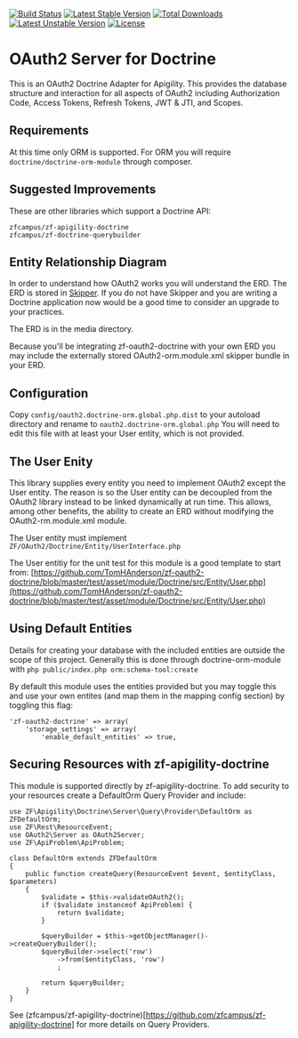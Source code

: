[![Build Status](https://travis-ci.org/TomHAnderson/zf-oauth2-doctrine.svg?branch=0.1.0)](https://travis-ci.org/TomHAnderson/zf-oauth2-doctrine)
[![Latest Stable Version](https://poser.pugx.org/zfcampus/zf-oauth2-doctrine/v/stable.svg)](https://packagist.org/packages/zfcampus/zf-oauth2-doctrine) [![Total Downloads](https://poser.pugx.org/zfcampus/zf-oauth2-doctrine/downloads.svg)](https://packagist.org/packages/zfcampus/zf-oauth2-doctrine) [![Latest Unstable Version](https://poser.pugx.org/zfcampus/zf-oauth2-doctrine/v/unstable.svg)](https://packagist.org/packages/zfcampus/zf-oauth2-doctrine) [![License](https://poser.pugx.org/zfcampus/zf-oauth2-doctrine/license.svg)](https://packagist.org/packages/zfcampus/zf-oauth2-doctrine)

OAuth2 Server for Doctrine
==========================

This is an OAuth2 Doctrine Adapter for Apigility.  This provides the database structure and interaction for all aspects of OAuth2 including Authorization Code, Access Tokens, Refresh Tokens, JWT & JTI, and Scopes.

Requirements
------------

At this time only ORM is supported.  For ORM you will require `doctrine/doctrine-orm-module` through composer.


Suggested Improvements
----------------------

These are other libraries which support a Doctrine API:
```
zfcampus/zf-apigility-doctrine
zfcampus/zf-doctrine-querybuilder
```


Entity Relationship Diagram
---------------------------

In order to understand how OAuth2 works you will understand the ERD.  The ERD is stored in [Skipper](http://www.skipper18.com).  If you do not have Skipper and you are writing a Doctrine application now would be a good time to consider an upgrade to your practices.

The ERD is in the media directory.

Because you'll be integrating zf-oauth2-doctrine with your own ERD you may include the externally stored OAuth2-orm.module.xml skipper bundle in your ERD.


Configuration
-------------

Copy ```config/oauth2.doctrine-orm.global.php.dist``` to your autoload directory and rename to ```oauth2.doctrine-orm.global.php``` You will need to edit this file with at least your User entity, which is not provided.


The User Enity
--------------

This library supplies every entity you need to implement OAuth2 except the User entity.  The reason is so the User entity can be decoupled from the OAuth2 library instead to be linked dynamically at run time.  This allows, among other benefits, the ability to create an ERD without modifying the OAuth2-rm.module.xml module.

The User entity must implement `ZF/OAuth2/Doctrine/Entity/UserInterface.php`

The User entitiy for the unit test for this module is a good template to start from: [https://github.com/TomHAnderson/zf-oauth2-doctrine/blob/master/test/asset/module/Doctrine/src/Entity/User.php](https://github.com/TomHAnderson/zf-oauth2-doctrine/blob/master/test/asset/module/Doctrine/src/Entity/User.php)


Using Default Entities
----------------------

Details for creating your database with the included entities are outside the scope of this project.  Generally this is done through doctrine-orm-module with ```php public/index.php orm:schema-tool:create```

By default this module uses the entities provided but you may toggle this and use your own entites (and map them in the mapping config section) by toggling this flag:

```
'zf-oauth2-doctrine' => array(
    'storage_settings' => array(
        'enable_default_entities' => true,
```


Securing Resources with zf-apigility-doctrine
------------------------------------------

This module is supported directly by zf-apigility-doctrine.  To add security to your resources create a DefaultOrm Query Provider and include:

```
use ZF\Apigility\Doctrine\Server\Query\Provider\DefaultOrm as ZFDefaultOrm;
use ZF\Rest\ResourceEvent;
use OAuth2\Server as OAuth2Server;
use ZF\ApiProblem\ApiProblem;

class DefaultOrm extends ZFDefaultOrm
{
    public function createQuery(ResourceEvent $event, $entityClass, $parameters)
    {
        $validate = $this->validateOAuth2();
        if ($validate instanceof ApiProblem) {
            return $validate;
        }

        $queryBuilder = $this->getObjectManager()->createQueryBuilder();
        $queryBuilder->select('row')
            ->from($entityClass, 'row')
            ;

        return $queryBuilder;
    }
}

```

See (zfcampus/zf-apigility-doctrine)[https://github.com/zfcampus/zf-apigility-doctrine] for more details on Query Providers.

